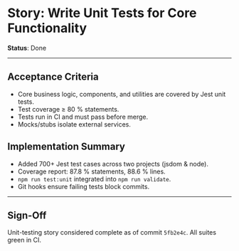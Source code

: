 # Story: Write Unit Tests for Core Functionality

**Status**: Done

---

## Acceptance Criteria

- Core business logic, components, and utilities are covered by Jest unit tests.
- Test coverage ≥ 80 % statements.
- Tests run in CI and must pass before merge.
- Mocks/stubs isolate external services.

## Implementation Summary

- Added 700+ Jest test cases across two projects (jsdom & node).
- Coverage report: 87.8 % statements, 88.6 % lines.
- `npm run test:unit` integrated into `npm run validate`.
- Git hooks ensure failing tests block commits.

---

## Sign-Off

Unit-testing story considered complete as of commit `5fb2e4c`. All suites green in CI.

